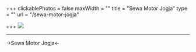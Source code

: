 +++
clickablePhotos = false
maxWidth = ""
title = "Sewa Motor Jogja"
type = ""
url = "/sewa-motor-jogja"

+++
![](/uploads/fjimg_20191221_104723_1590363216544.jpg)

***

\->Sewa Motor Jogja<-